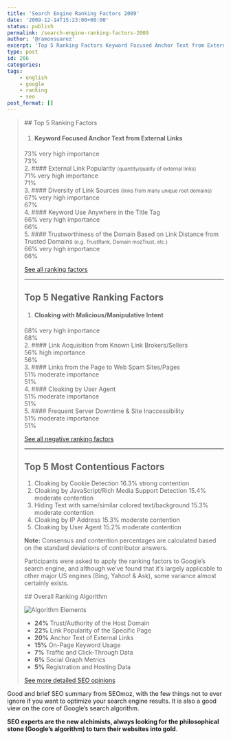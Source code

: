 ```yaml
---
title: 'Search Engine Ranking Factors 2009'
date: '2009-12-14T15:23:00+00:00'
status: publish
permalink: /search-engine-ranking-factors-2009
author: '@ramonsuarez'
excerpt: 'Top 5 Ranking Factors Keyword Focused Anchor Text from External Links 73% very high importance 73% External Link Popularity (quantity/quality of external links) 71% very high importance 71% Diversity of Link Sources (links from many unique root do...'
type: post
id: 266
categories:
tags:
    - english
    - google
    - ranking
    - seo
post_format: []
---
```

> <div class="sub-section" style="display:block;"><div class="span-11 colborder">## Top 5 Ranking Factors
> 
> 1. #### Keyword Focused Anchor Text from External Links
>   
>   <div class="importance">73% very high importance</div><div class="bar"><span>73%</span></div>
> 2. #### External Link Popularity <small>(quantity/quality of external links)</small>
>   
>   <div class="importance">71% very high importance</div><div class="bar"><span>71%</span></div>
> 3. #### Diversity of Link Sources <small>(links from many unique root domains)</small>
>   
>   <div class="importance">67% very high importance</div><div class="bar"><span>67%</span></div>
> 4. #### Keyword Use Anywhere in the Title Tag
>   
>   <div class="importance">66% very high importance</div><div class="bar"><span>66%</span></div>
> 5. #### Trustworthiness of the Domain Based on Link Distance from Trusted Domains <small>(e.g. TrustRank, Domain mozTrust, etc.)</small>
>   
>   <div class="importance">66% very high importance</div><div class="bar"><span>66%</span></div>
> 
> [See all ranking factors](http://www.seomoz.org/article/search-ranking-factors#ranking-factors)
> 
> - - - - - -
> 
> ## Top 5 Negative Ranking Factors
> 
> 1. #### Cloaking with Malicious/Manipulative Intent
>   
>   <div class="importance">68% very high importance</div><div class="bar"><span>68%</span></div>
> 2. #### Link Acquisition from Known Link Brokers/Sellers
>   
>   <div class="importance">56% high importance</div><div class="bar high"><span>56%</span></div>
> 3. #### Links from the Page to Web Spam Sites/Pages
>   
>   <div class="importance">51% moderate importance</div><div class="bar moderate"><span>51%</span></div>
> 4. #### Cloaking by User Agent
>   
>   <div class="importance">51% moderate importance</div><div class="bar moderate"><span>51%</span></div>
> 5. #### Frequent Server Downtime & Site Inaccessibility
>   
>   <div class="importance">51% moderate importance</div><div class="bar moderate"><span>51%</span></div>
> 
> [See all negative ranking factors](http://www.seomoz.org/article/search-ranking-factors#negative-ranking-factors)
> 
> - - - - - -
> 
> ## Top 5 Most Contentious Factors
> 
> 1. Cloaking by Cookie Detection <span class="consensus">16.3% strong contention</span>
> 2. Cloaking by JavaScript/Rich Media Support Detection <span class="consensus">15.4% moderate contention</span>
> 3. Hiding Text with same/similar colored text/background <span class="consensus">15.3% moderate contention</span>
> 4. Cloaking by IP Address <span class="consensus">15.3% moderate contention</span>
> 5. Cloaking by User Agent <span class="consensus">15.2% moderate contention</span>
> 
> **Note:** Consensus and contention percentages are calculated based on the standard deviations of contributor answers.
> 
> Participants were asked to apply the ranking factors to Google’s search engine, and although we’ve found that it’s largely applicable to other major US engines (Bing, Yahoo! & Ask), some variance almost certainly exists.
> 
> </div><div class="span-11 last">## Overall Ranking Algorithm
> 
> ![Algorithm Elements](/img/factors/v3/algo-elements.png)
> 
> - **24%** Trust/Authority of the Host Domain
> - **22%** Link Popularity of the Specific Page
> - **20%** Anchor Text of External Links
> - **15%** On-Page Keyword Usage
> - **7%** Traffic and Click-Through Data
> - **6%** Social Graph Metrics
> - **5%** Registration and Hosting Data
> 
> [See more detailed SEO opinions](http://www.seomoz.org/article/search-ranking-factors#additional-data)
> 
> </div></div>

Good and brief SEO summary from SEOmoz, with the few things not to ever ignore if you want to optimize your search engine results. It is also a good view on the core of Google’s search algorithm.

**SEO experts are the new alchimists, always looking for the philosophical stone (Google’s algorithm) to turn their websites into gold**.

</div>